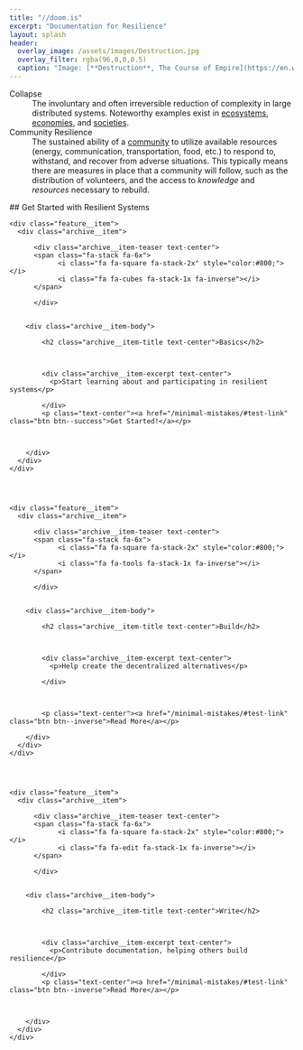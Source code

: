 ```yaml
---
title: "//doom.is"
excerpt: "Documentation for Resilience"
layout: splash
header:
  overlay_image: /assets/images/Destruction.jpg
  overlay_filter: rgba(96,0,0,0.5)
  caption: "Image: [**Destruction**, The Course of Empire](https://en.wikipedia.org/wiki/The_Course_of_Empire_(paintings))"
---
```

<dl>
<dt id="Collapse">Collapse</dt>
<dd>The involuntary and often irreversible reduction of complexity in large distributed systems.  Noteworthy examples exist in <a href="https://en.wikipedia.org/wiki/Ecosystem_collapse" rel="noopener noreferrer" target="_blank">ecosystems</a>, <a href="https://en.wikipedia.org/wiki/Economic_collapse" rel="noopener noreferrer" target="_blank">economies</a>, and <a href="https://en.wikipedia.org/wiki/Societal_collapse" rel="noopener noreferrer" target="_blank">societies</a>.</dd>

<dt id="Resilience">Community Resilience</dt>
<dd>The sustained ability of a <a href="https://en.wikipedia.org/wiki/Community_resilience" rel="noopener noreferrer" target="_blank">community</a> to utilize available resources (energy, communication, transportation, food, etc.) to respond to, withstand, and recover from adverse situations. This typically means there are measures in place that a community will follow, such as the distribution of volunteers, and the access to <em>knowledge</em> and <em>resources</em> necessary to rebuild.</dd>
</dl>
## Get Started with Resilient Systems
<div class="feature__wrapper">





    <div class="feature__item">
      <div class="archive__item">

          <div class="archive__item-teaser text-center">
          <span class="fa-stack fa-6x">
                <i class="fa fa-square fa-stack-2x" style="color:#800;"></i>
                <i class="fa fa-cubes fa-stack-1x fa-inverse"></i>
          </span>

          </div>


        <div class="archive__item-body">

            <h2 class="archive__item-title text-center">Basics</h2>



            <div class="archive__item-excerpt text-center">
              <p>Start learning about and participating in resilient systems</p>

            </div>
            <p class="text-center"><a href="/minimal-mistakes/#test-link" class="btn btn--success">Get Started!</a></p>



        </div>
      </div>
    </div>




    <div class="feature__item">
      <div class="archive__item">

          <div class="archive__item-teaser text-center">
          <span class="fa-stack fa-6x">
                <i class="fa fa-square fa-stack-2x" style="color:#800;"></i>
                <i class="fa fa-tools fa-stack-1x fa-inverse"></i>
          </span>

          </div>


        <div class="archive__item-body">

            <h2 class="archive__item-title text-center">Build</h2>



            <div class="archive__item-excerpt text-center">
              <p>Help create the decentralized alternatives</p>

            </div>



            <p class="text-center"><a href="/minimal-mistakes/#test-link" class="btn btn--inverse">Read More</a></p>

        </div>
      </div>
    </div>




    <div class="feature__item">
      <div class="archive__item">

          <div class="archive__item-teaser text-center">
          <span class="fa-stack fa-6x">
                <i class="fa fa-square fa-stack-2x" style="color:#800;"></i>
                <i class="fa fa-edit fa-stack-1x fa-inverse"></i>
          </span>

          </div>


        <div class="archive__item-body">

            <h2 class="archive__item-title text-center">Write</h2>



            <div class="archive__item-excerpt text-center">
              <p>Contribute documentation, helping others build resilience</p>

            </div>
            <p class="text-center"><a href="/minimal-mistakes/#test-link" class="btn btn--inverse">Read More</a></p>



        </div>
      </div>
    </div>


</div>
